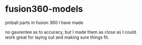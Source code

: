 # fusion360-models
pinball parts in fusion 360 I have made

no gaurentee as to accuracy, but I made them as close as I could.  
work great for laying out and making sure things fit.
